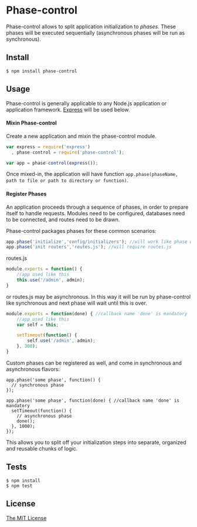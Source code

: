 # Phase-control

Phase-control allows to split application initialization to *phases*.
These phases will be executed sequentially (asynchronous phases will be run as synchronous).

## Install

    $ npm install phase-control

## Usage

Phase-control is generally applicable to any Node.js application or application
framework.  [Express](http://expressjs.com/) will be used below.

#### Mixin Phase-control

Create a new application and mixin the phase-control module.

```javascript
var express = require('express')
  , phase-control = require('phase-control');

var app = phase-control(express());
```

Once mixed-in, the application will have function `app.phase(phaseName, path to file or path to directory or function)`.

#### Register Phases

An application proceeds through a sequence of phases, in order to prepare
itself to handle requests.  Modules need to be configured, databases need to be
connected, and routes need to be drawn.

Phase-control packages phases for these common scenarios:

```javascript
app.phase('initialize','config/initializers'); //will work like phase with path to file for all files
app.phase('init routers','routes.js'); //will require routes.js

```

routes.js

```javascript
module.exports = function() {
    //app used like this
    this.use('/admin', admin);
}

```

or routes.js may be asynchronous. In this way it will be run by phase-control like synchronous and next phase will wait until this is over.

```javascript
module.exports = function(done) { //callback name 'done' is mandatory
    //app used like this
    var self = this;

    setTimeout(function() {
        self.use('/admin', admin);
    }, 300);
}

```

Custom phases can be registered as well, and come in synchronous and
asynchronous flavors:

```
app.phase('some phase', function() {
  // synchronous phase
});

app.phase('some phase', function(done) { //callback name 'done' is mandatory
  setTimeout(function() {
    // asynchronous phase
    done();
  }, 1000);
});
```

This allows you to split off your initialization steps into separate, organized
and reusable chunks of logic.

## Tests

    $ npm install
    $ npm test

## License

[The MIT License](http://opensource.org/licenses/MIT)
